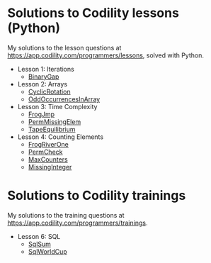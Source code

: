# Solutions to Codility lessons (Python)

My solutions to the lesson questions at https://app.codility.com/programmers/lessons, solved with Python.

* Lesson 1: Iterations
    * [BinaryGap](https://github.com/jangboolee/codility_lessons/blob/main/lessons/01_binary_gap.py)
* Lesson 2: Arrays
    * [CyclicRotation](https://github.com/jangboolee/codility_lessons/blob/main/lessons/02a_cyclic_rotation.py)
    * [OddOccurrencesInArray](https://github.com/jangboolee/codility_lessons/blob/main/lessons/02b_odd_occurences_in_array.py)
* Lesson 3: Time Complexity
    * [FrogJmp](https://github.com/jangboolee/codility_lessons/blob/main/lessons/03a_frog_jump.py)
    * [PermMissingElem](https://github.com/jangboolee/codility_lessons/blob/main/lessons/03b_perm_missing_elem.py)
    * [TapeEquilibrium](https://github.com/jangboolee/codility_lessons/blob/main/lessons/03c_tape_equilibrium.py)
* Lesson 4: Counting Elements
   * [FrogRiverOne](https://github.com/jangboolee/codility_solutions/blob/main/lessons/04a_frog_river_one.py)
   * [PermCheck](https://github.com/jangboolee/codility_solutions/blob/main/lessons/04b_perm_check.py)
   * [MaxCounters](https://github.com/jangboolee/codility_solutions/blob/main/lessons/04c_max_counters.py)
   * [MissingInteger](https://github.com/jangboolee/codility_solutions/blob/main/lessons/04c_missing_integer.py)

# Solutions to Codility trainings

My solutions to the  training questions at https://app.codility.com/programmers/trainings.

* Lesson 6: SQL
    * [SqlSum](https://github.com/jangboolee/codility_solutions/blob/main/trainings/06b_SQL_sum.sql)
    * [SqlWorldCup](https://github.com/jangboolee/codility_solutions/blob/main/trainings/06c_SQL_world_cup.sql)
